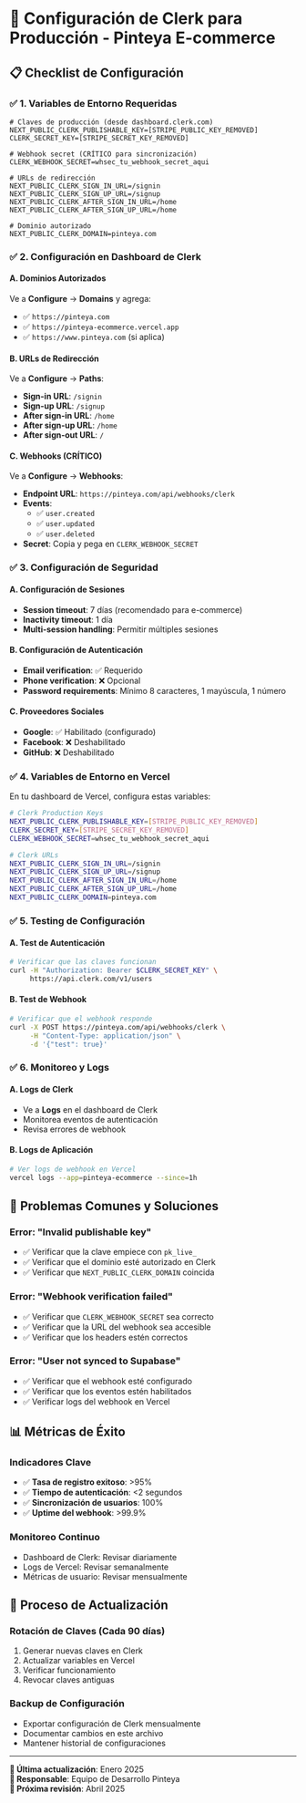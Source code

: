 # 🔐 Configuración de Clerk para Producción - Pinteya E-commerce

## 📋 Checklist de Configuración

### ✅ 1. Variables de Entorno Requeridas

```env
# Claves de producción (desde dashboard.clerk.com)
NEXT_PUBLIC_CLERK_PUBLISHABLE_KEY=[STRIPE_PUBLIC_KEY_REMOVED]
CLERK_SECRET_KEY=[STRIPE_SECRET_KEY_REMOVED]

# Webhook secret (CRÍTICO para sincronización)
CLERK_WEBHOOK_SECRET=whsec_tu_webhook_secret_aqui

# URLs de redirección
NEXT_PUBLIC_CLERK_SIGN_IN_URL=/signin
NEXT_PUBLIC_CLERK_SIGN_UP_URL=/signup
NEXT_PUBLIC_CLERK_AFTER_SIGN_IN_URL=/home
NEXT_PUBLIC_CLERK_AFTER_SIGN_UP_URL=/home

# Dominio autorizado
NEXT_PUBLIC_CLERK_DOMAIN=pinteya.com
```

### ✅ 2. Configuración en Dashboard de Clerk

#### **A. Dominios Autorizados**
Ve a **Configure** → **Domains** y agrega:
- ✅ `https://pinteya.com`
- ✅ `https://pinteya-ecommerce.vercel.app`
- ✅ `https://www.pinteya.com` (si aplica)

#### **B. URLs de Redirección**
Ve a **Configure** → **Paths**:
- **Sign-in URL**: `/signin`
- **Sign-up URL**: `/signup`
- **After sign-in URL**: `/home`
- **After sign-up URL**: `/home`
- **After sign-out URL**: `/`

#### **C. Webhooks (CRÍTICO)**
Ve a **Configure** → **Webhooks**:
- **Endpoint URL**: `https://pinteya.com/api/webhooks/clerk`
- **Events**: 
  - ✅ `user.created`
  - ✅ `user.updated`
  - ✅ `user.deleted`
- **Secret**: Copia y pega en `CLERK_WEBHOOK_SECRET`

### ✅ 3. Configuración de Seguridad

#### **A. Configuración de Sesiones**
- **Session timeout**: 7 días (recomendado para e-commerce)
- **Inactivity timeout**: 1 día
- **Multi-session handling**: Permitir múltiples sesiones

#### **B. Configuración de Autenticación**
- **Email verification**: ✅ Requerido
- **Phone verification**: ❌ Opcional
- **Password requirements**: Mínimo 8 caracteres, 1 mayúscula, 1 número

#### **C. Proveedores Sociales**
- **Google**: ✅ Habilitado (configurado)
- **Facebook**: ❌ Deshabilitado
- **GitHub**: ❌ Deshabilitado

### ✅ 4. Variables de Entorno en Vercel

En tu dashboard de Vercel, configura estas variables:

```bash
# Clerk Production Keys
NEXT_PUBLIC_CLERK_PUBLISHABLE_KEY=[STRIPE_PUBLIC_KEY_REMOVED]
CLERK_SECRET_KEY=[STRIPE_SECRET_KEY_REMOVED]
CLERK_WEBHOOK_SECRET=whsec_tu_webhook_secret_aqui

# Clerk URLs
NEXT_PUBLIC_CLERK_SIGN_IN_URL=/signin
NEXT_PUBLIC_CLERK_SIGN_UP_URL=/signup
NEXT_PUBLIC_CLERK_AFTER_SIGN_IN_URL=/home
NEXT_PUBLIC_CLERK_AFTER_SIGN_UP_URL=/home
NEXT_PUBLIC_CLERK_DOMAIN=pinteya.com
```

### ✅ 5. Testing de Configuración

#### **A. Test de Autenticación**
```bash
# Verificar que las claves funcionan
curl -H "Authorization: Bearer $CLERK_SECRET_KEY" \
     https://api.clerk.com/v1/users
```

#### **B. Test de Webhook**
```bash
# Verificar que el webhook responde
curl -X POST https://pinteya.com/api/webhooks/clerk \
     -H "Content-Type: application/json" \
     -d '{"test": true}'
```

### ✅ 6. Monitoreo y Logs

#### **A. Logs de Clerk**
- Ve a **Logs** en el dashboard de Clerk
- Monitorea eventos de autenticación
- Revisa errores de webhook

#### **B. Logs de Aplicación**
```bash
# Ver logs de webhook en Vercel
vercel logs --app=pinteya-ecommerce --since=1h
```

## 🚨 Problemas Comunes y Soluciones

### **Error: "Invalid publishable key"**
- ✅ Verificar que la clave empiece con `pk_live_`
- ✅ Verificar que el dominio esté autorizado en Clerk
- ✅ Verificar que `NEXT_PUBLIC_CLERK_DOMAIN` coincida

### **Error: "Webhook verification failed"**
- ✅ Verificar que `CLERK_WEBHOOK_SECRET` sea correcto
- ✅ Verificar que la URL del webhook sea accesible
- ✅ Verificar que los headers estén correctos

### **Error: "User not synced to Supabase"**
- ✅ Verificar que el webhook esté configurado
- ✅ Verificar que los eventos estén habilitados
- ✅ Verificar logs del webhook en Vercel

## 📊 Métricas de Éxito

### **Indicadores Clave**
- ✅ **Tasa de registro exitoso**: >95%
- ✅ **Tiempo de autenticación**: <2 segundos
- ✅ **Sincronización de usuarios**: 100%
- ✅ **Uptime del webhook**: >99.9%

### **Monitoreo Continuo**
- Dashboard de Clerk: Revisar diariamente
- Logs de Vercel: Revisar semanalmente
- Métricas de usuario: Revisar mensualmente

## 🔄 Proceso de Actualización

### **Rotación de Claves (Cada 90 días)**
1. Generar nuevas claves en Clerk
2. Actualizar variables en Vercel
3. Verificar funcionamiento
4. Revocar claves antiguas

### **Backup de Configuración**
- Exportar configuración de Clerk mensualmente
- Documentar cambios en este archivo
- Mantener historial de configuraciones

---

**📝 Última actualización**: Enero 2025  
**👤 Responsable**: Equipo de Desarrollo Pinteya  
**🔄 Próxima revisión**: Abril 2025



